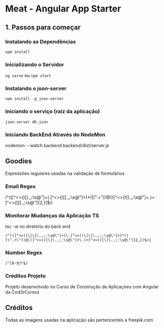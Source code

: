 # Meat - Angular App Starter

## 1. Passos para começar


### Instalando as Dependências

`npm install`

### Inicializando o Servidor

`ng serve` ou `npm start`

### Instalando o json-server

`npm install -g json-server`

### Iniciando o serviço (raiz da aplicação)

`json-server db.json`


### Iniciando BackEnd Através do NodeMon

nodemon --watch backend backend/dist/server.js

## Goodies

Expressões regulares usadas na validação de formulários

### Email Regex

/^(([^<>()\[\]\.,;:\s@\"]+(\.[^<>()\[\]\.,;:\s@\"]+)*)|(\".+\"))@(([^<>()[\]\.,;:\s@\"]+\.)+[^<>()[\]\.,;:\s@\"]{2,})$/i

### Monitorar Mudanças da Aplicação TS

tsc -w no diretório do back end

`/^(([^<>()\[\]\.,;:\s@\"]+(\.[^<>()\[\]\.,;:\s@\"]+)*)|(\".+\"))@(([^<>()[\]\.,;:\s@\"]+\.)+[^<>()[\]\.,;:\s@\"]{2,})$/i`

### Number Regex

`/^[0-9]*$/`

### Créditos Projeto

Projeto desenvolvido no Curso de Construção de Aplicações com Angular da Cod3rCursos



## Créditos

Todas as imagens usadas na aplicação são pertencentes a freepik.com
